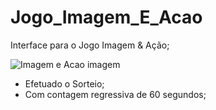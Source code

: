 # Jogo_Imagem_E_Acao
Interface para o Jogo Imagem & Ação;

![Imagem e Acao imagem](https://user-images.githubusercontent.com/101056945/179536689-a397644a-23d4-4eb0-9038-6f030086b9f2.PNG)

- Efetuado o Sorteio;
- Com contagem regressiva de 60 segundos;
